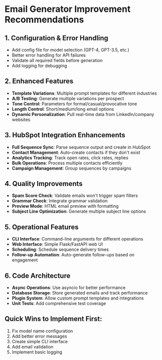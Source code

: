 # Email Generator Improvement Recommendations

## 1. Configuration & Error Handling
- Add config file for model selection (GPT-4, GPT-3.5, etc.)
- Better error handling for API failures
- Validate all required fields before generation
- Add logging for debugging

## 2. Enhanced Features
- **Template Variations**: Multiple prompt templates for different industries
- **A/B Testing**: Generate multiple variations per prospect
- **Tone Control**: Parameters for formal/casual/provocative tone
- **Length Control**: Short/medium/long email options
- **Dynamic Personalization**: Pull real-time data from LinkedIn/company websites

## 3. HubSpot Integration Enhancements
- **Full Sequence Sync**: Parse sequence output and create in HubSpot
- **Contact Management**: Auto-create contacts if they don't exist
- **Analytics Tracking**: Track open rates, click rates, replies
- **Bulk Operations**: Process multiple contacts efficiently
- **Campaign Management**: Group sequences by campaigns

## 4. Quality Improvements
- **Spam Score Check**: Validate emails won't trigger spam filters
- **Grammar Check**: Integrate grammar validation
- **Preview Mode**: HTML email preview with formatting
- **Subject Line Optimization**: Generate multiple subject line options

## 5. Operational Features
- **CLI Interface**: Command-line arguments for different operations
- **Web Interface**: Simple Flask/FastAPI web UI
- **Scheduling**: Schedule sequence delivery times
- **Follow-up Automation**: Auto-generate follow-ups based on engagement

## 6. Code Architecture
- **Async Operations**: Use asyncio for better performance
- **Database Storage**: Store generated emails and track performance
- **Plugin System**: Allow custom prompt templates and integrations
- **Unit Tests**: Add comprehensive test coverage

## Quick Wins to Implement First:
1. Fix model name configuration
2. Add better error messages
3. Create simple CLI interface
4. Add email validation
5. Implement basic logging